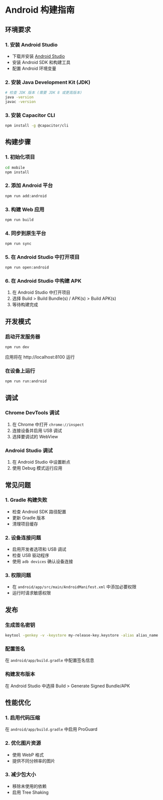 # Android 构建指南

## 环境要求

### 1. 安装 Android Studio
- 下载并安装 [Android Studio](https://developer.android.com/studio)
- 安装 Android SDK 和构建工具
- 配置 Android 环境变量

### 2. 安装 Java Development Kit (JDK)
```bash
# 检查 JDK 版本 (需要 JDK 8 或更高版本)
java -version
javac -version
```

### 3. 安装 Capacitor CLI
```bash
npm install -g @capacitor/cli
```

## 构建步骤

### 1. 初始化项目
```bash
cd mobile
npm install
```

### 2. 添加 Android 平台
```bash
npm run add:android
```

### 3. 构建 Web 应用
```bash
npm run build
```

### 4. 同步到原生平台
```bash
npm run sync
```

### 5. 在 Android Studio 中打开项目
```bash
npm run open:android
```

### 6. 在 Android Studio 中构建 APK
1. 在 Android Studio 中打开项目
2. 选择 Build > Build Bundle(s) / APK(s) > Build APK(s)
3. 等待构建完成

## 开发模式

### 启动开发服务器
```bash
npm run dev
```
应用将在 http://localhost:8100 运行

### 在设备上运行
```bash
npm run run:android
```

## 调试

### Chrome DevTools 调试
1. 在 Chrome 中打开 `chrome://inspect`
2. 连接设备并启用 USB 调试
3. 选择要调试的 WebView

### Android Studio 调试
1. 在 Android Studio 中设置断点
2. 使用 Debug 模式运行应用

## 常见问题

### 1. Gradle 构建失败
- 检查 Android SDK 路径配置
- 更新 Gradle 版本
- 清理项目缓存

### 2. 设备连接问题
- 启用开发者选项和 USB 调试
- 检查 USB 驱动程序
- 使用 `adb devices` 确认设备连接

### 3. 权限问题
- 在 `android/app/src/main/AndroidManifest.xml` 中添加必要权限
- 运行时请求敏感权限

## 发布

### 生成签名密钥
```bash
keytool -genkey -v -keystore my-release-key.keystore -alias alias_name -keyalg RSA -keysize 2048 -validity 10000
```

### 配置签名
在 `android/app/build.gradle` 中配置签名信息

### 构建发布版本
在 Android Studio 中选择 Build > Generate Signed Bundle/APK

## 性能优化

### 1. 启用代码压缩
在 `android/app/build.gradle` 中启用 ProGuard

### 2. 优化图片资源
- 使用 WebP 格式
- 提供不同分辨率的图片

### 3. 减少包大小
- 移除未使用的依赖
- 启用 Tree Shaking
